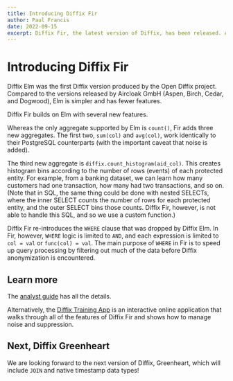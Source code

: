 ```yaml
---
title: Introducing Diffix Fir
author: Paul Francis
date: 2022-09-15
excerpt: Diffix Fir, the latest version of Diffix, has been released. Among the new features offered by Diffix Fir are WHERE clauses and sum().
---
```


# Introducing Diffix Fir

Diffix Elm was the first Diffix version produced by the Open Diffix project. Compared to the versions released by Aircloak GmbH (Aspen, Birch, Cedar, and Dogwood), Elm is simpler and has fewer features.

Diffix Fir builds on Elm with several new features.

Whereas the only aggregate supported by Elm is `count()`, Fir adds three new aggregates. The first two, `sum(col)` and `avg(col)`, work identically to their PostgreSQL counterparts (with the important caveat that noise is added).

The third new aggregate is `diffix.count_histogram(aid_col)`. This creates histogram bins according to the number of rows (events) of each protected entity. For example, from a banking dataset, we can learn how many customers had one transaction, how many had two transactions, and so on. (Note that in SQL, the same thing could be done with nested SELECTs, where the inner SELECT counts the number of rows for each protected entity, and the outer SELECT bins those counts. Diffix Fir, however, is not able to handle this SQL, and so we use a custom function.)

Diffix Fir re-introduces the `WHERE` clause that was dropped by Diffix Elm. In Fir, however, `WHERE` logic is limited to `AND`, and each expression is limited to `col = val` or `func(col) = val`. The main purpose of `WHERE` in Fir is to speed up query processing by filtering out much of the data before Diffix anonymization is encountered.

## Learn more

The [analyst guide](https://github.com/diffix/pg_diffix/blob/release/fir/docs/analyst_guide.md) has all the details.

Alternatively, the [Diffix Training App](https://training.open-diffix.org) is an interactive online application that walks through all of the features of Diffix Fir and shows how to manage noise and suppression.

## Next, Diffix Greenheart

We are looking forward to the next version of Diffix, Greenheart, which will include `JOIN` and native timestamp data types!